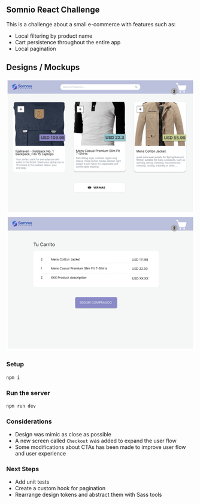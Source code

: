 ## Somnio React Challenge

This is a challenge about a small e-commerce with features such as:

- Local filtering by product name
- Cart persistence throughout the entire app
- Local pagination

## Designs / Mockups

![Homepage](design/main.png)
![Cart](design/cart.png)

### Setup

```js
npm i
```

### Run the server

```js
npm run dev
```

### Considerations

- Design was mimic as close as possible
- A new screen called `Checkout` was added to expand the user flow
- Some modifications about CTAs has been made to improve user flow and user experience

### Next Steps

- Add unit tests
- Create a custom hook for pagination
- Rearrange design tokens and abstract them with Sass tools
